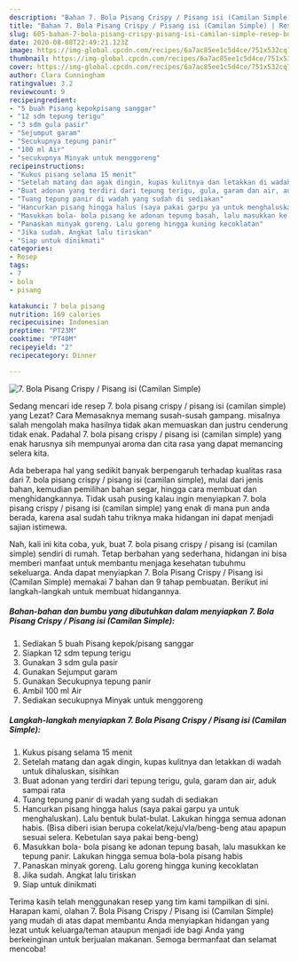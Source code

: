 ```yaml
---
description: "Bahan 7. Bola Pisang Crispy / Pisang isi (Camilan Simple) | Resep Bumbu 7. Bola Pisang Crispy / Pisang isi (Camilan Simple) Yang Sempurna"
title: "Bahan 7. Bola Pisang Crispy / Pisang isi (Camilan Simple) | Resep Bumbu 7. Bola Pisang Crispy / Pisang isi (Camilan Simple) Yang Sempurna"
slug: 605-bahan-7-bola-pisang-crispy-pisang-isi-camilan-simple-resep-bumbu-7-bola-pisang-crispy-pisang-isi-camilan-simple-yang-sempurna
date: 2020-08-08T22:49:21.123Z
image: https://img-global.cpcdn.com/recipes/6a7ac85ee1c5d4ce/751x532cq70/7-bola-pisang-crispy-pisang-isi-camilan-simple-foto-resep-utama.jpg
thumbnail: https://img-global.cpcdn.com/recipes/6a7ac85ee1c5d4ce/751x532cq70/7-bola-pisang-crispy-pisang-isi-camilan-simple-foto-resep-utama.jpg
cover: https://img-global.cpcdn.com/recipes/6a7ac85ee1c5d4ce/751x532cq70/7-bola-pisang-crispy-pisang-isi-camilan-simple-foto-resep-utama.jpg
author: Clara Cunningham
ratingvalue: 3.2
reviewcount: 9
recipeingredient:
- "5 buah Pisang kepokpisang sanggar"
- "12 sdm tepung terigu"
- "3 sdm gula pasir"
- "Sejumput garam"
- "Secukupnya tepung panir"
- "100 ml Air"
- "secukupnya Minyak untuk menggoreng"
recipeinstructions:
- "Kukus pisang selama 15 menit"
- "Setelah matang dan agak dingin, kupas kulitnya dan letakkan di wadah untuk dihaluskan, sisihkan"
- "Buat adonan yang terdiri dari tepung terigu, gula, garam dan air, aduk sampai rata"
- "Tuang tepung panir di wadah yang sudah di sediakan"
- "Hancurkan pisang hingga halus (saya pakai garpu ya untuk menghaluskan). Lalu bentuk bulat-bulat. Lakukan hingga semua adonan habis. (Bisa diberi isian berupa cokelat/keju/vla/beng-beng atau apapun sesuai selera. Kebetulan saya pakai beng-beng)"
- "Masukkan bola- bola pisang ke adonan tepung basah, lalu masukkan ke tepung panir. Lakukan hingga semua bola-bola pisang habis"
- "Panaskan minyak goreng. Lalu goreng hingga kuning kecoklatan"
- "Jika sudah. Angkat lalu tiriskan"
- "Siap untuk dinikmati"
categories:
- Resep
tags:
- 7
- bola
- pisang

katakunci: 7 bola pisang 
nutrition: 169 calories
recipecuisine: Indonesian
preptime: "PT23M"
cooktime: "PT40M"
recipeyield: "2"
recipecategory: Dinner

---
```



![7. Bola Pisang Crispy / Pisang isi (Camilan Simple)](https://img-global.cpcdn.com/recipes/6a7ac85ee1c5d4ce/751x532cq70/7-bola-pisang-crispy-pisang-isi-camilan-simple-foto-resep-utama.jpg)

Sedang mencari ide resep 7. bola pisang crispy / pisang isi (camilan simple) yang Lezat? Cara Memasaknya memang susah-susah gampang. misalnya salah mengolah maka hasilnya tidak akan memuaskan dan justru cenderung tidak enak. Padahal 7. bola pisang crispy / pisang isi (camilan simple) yang enak harusnya sih mempunyai aroma dan cita rasa yang dapat memancing selera kita.

Ada beberapa hal yang sedikit banyak berpengaruh terhadap kualitas rasa dari 7. bola pisang crispy / pisang isi (camilan simple), mulai dari jenis bahan, kemudian pemilihan bahan segar, hingga cara membuat dan menghidangkannya. Tidak usah pusing kalau ingin menyiapkan 7. bola pisang crispy / pisang isi (camilan simple) yang enak di mana pun anda berada, karena asal sudah tahu triknya maka hidangan ini dapat menjadi sajian istimewa.




Nah, kali ini kita coba, yuk, buat 7. bola pisang crispy / pisang isi (camilan simple) sendiri di rumah. Tetap berbahan yang sederhana, hidangan ini bisa memberi manfaat untuk membantu menjaga kesehatan tubuhmu sekeluarga. Anda dapat menyiapkan 7. Bola Pisang Crispy / Pisang isi (Camilan Simple) memakai 7 bahan dan 9 tahap pembuatan. Berikut ini langkah-langkah untuk membuat hidangannya.

<!--inarticleads1-->

##### Bahan-bahan dan bumbu yang dibutuhkan dalam menyiapkan 7. Bola Pisang Crispy / Pisang isi (Camilan Simple):

1. Sediakan 5 buah Pisang kepok/pisang sanggar
1. Siapkan 12 sdm tepung terigu
1. Gunakan 3 sdm gula pasir
1. Gunakan Sejumput garam
1. Gunakan Secukupnya tepung panir
1. Ambil 100 ml Air
1. Sediakan secukupnya Minyak untuk menggoreng




<!--inarticleads2-->

##### Langkah-langkah menyiapkan 7. Bola Pisang Crispy / Pisang isi (Camilan Simple):

1. Kukus pisang selama 15 menit
1. Setelah matang dan agak dingin, kupas kulitnya dan letakkan di wadah untuk dihaluskan, sisihkan
1. Buat adonan yang terdiri dari tepung terigu, gula, garam dan air, aduk sampai rata
1. Tuang tepung panir di wadah yang sudah di sediakan
1. Hancurkan pisang hingga halus (saya pakai garpu ya untuk menghaluskan). Lalu bentuk bulat-bulat. Lakukan hingga semua adonan habis. (Bisa diberi isian berupa cokelat/keju/vla/beng-beng atau apapun sesuai selera. Kebetulan saya pakai beng-beng)
1. Masukkan bola- bola pisang ke adonan tepung basah, lalu masukkan ke tepung panir. Lakukan hingga semua bola-bola pisang habis
1. Panaskan minyak goreng. Lalu goreng hingga kuning kecoklatan
1. Jika sudah. Angkat lalu tiriskan
1. Siap untuk dinikmati




Terima kasih telah menggunakan resep yang tim kami tampilkan di sini. Harapan kami, olahan 7. Bola Pisang Crispy / Pisang isi (Camilan Simple) yang mudah di atas dapat membantu Anda menyiapkan hidangan yang lezat untuk keluarga/teman ataupun menjadi ide bagi Anda yang berkeinginan untuk berjualan makanan. Semoga bermanfaat dan selamat mencoba!
